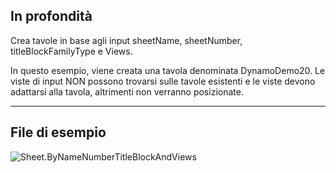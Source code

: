 ## In profondità
Crea tavole in base agli input sheetName, sheetNumber, titleBlockFamilyType e Views.

In questo esempio, viene creata una tavola denominata DynamoDemo20. Le viste di input NON possono trovarsi sulle tavole esistenti e le viste devono adattarsi alla tavola, altrimenti non verranno posizionate.

___
## File di esempio

![Sheet.ByNameNumberTitleBlockAndViews](./Revit.Elements.Views.Sheet.ByNameNumberTitleBlockAndViews_img.jpg)
